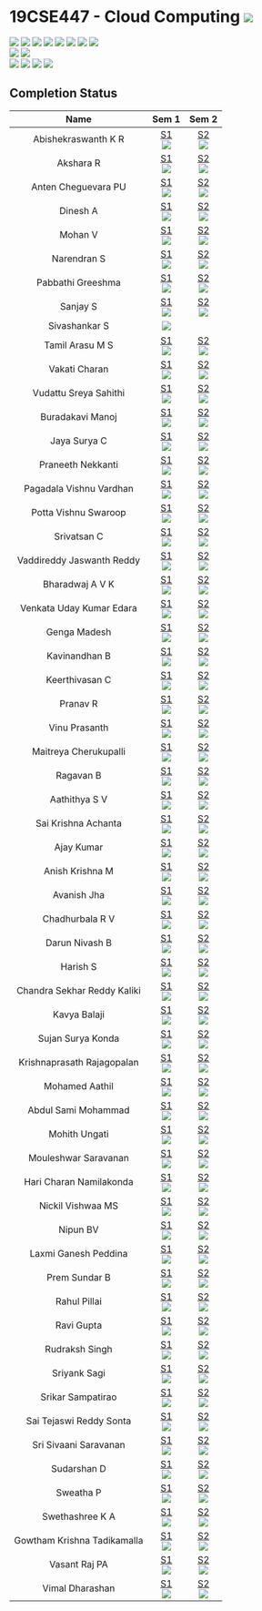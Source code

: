 # 19CSE447 - Cloud Computing ![](https://img.shields.io/badge/-Live-brightgreen)
![](https://img.shields.io/badge/Batch-20EEE-lightgreen) ![](https://img.shields.io/badge/Batch-20ELC-lightgreen) ![](https://img.shields.io/badge/Batch-20CCE-lightgreen) ![](https://img.shields.io/badge/Batch-20ECE-lightgreen) ![](https://img.shields.io/badge/Batch-20CSE-lightgreen) ![](https://img.shields.io/badge/UG-blue) ![](https://img.shields.io/badge/Subject-Cloud-blue) ![](https://img.shields.io/badge/Subject-Elective-purple)  <br/>
![](https://img.shields.io/badge/Lecture-3-orange)  ![](https://img.shields.io/badge/Credits-3-orange) <br/>
![](https://img.shields.io/badge/Students-61-blue) ![](https://img.shields.io/badge/Course_Outcome_Attainment-TBD-blue) ![](https://img.shields.io/badge/Average_Marks-TBD-blue) ![](https://img.shields.io/badge/Course_Feedback-TBD-blue) 

## Completion Status

| Name | Sem 1  | Sem 2 | 
|:----:|:------:|:-----:|
| Abishekraswanth K R | [S1](https://www.credly.com/badges/ced3d621-6e9d-41c1-a0dd-fa9a08424805/) <br/>  ![](https://img.shields.io/badge/-24_Sept-orange) | [S2](https://www.credly.com/badges/fd381e77-8834-4f23-82b2-df8686ddce61/) <br/>  ![](https://img.shields.io/badge/-16_Nov-gold) |
| Akshara R | [S1](https://www.credly.com/badges/56ac3753-27c5-42fb-a1c0-15e50b822f0d/) <br/>  ![](https://img.shields.io/badge/-24_Sept-orange) | [S2](https://www.credly.com/badges/d52819c0-0081-411d-b711-7cf58ea0edae/) <br/>  ![](https://img.shields.io/badge/-16_Nov-gold) |
| Anten Cheguevara PU | [S1](https://www.credly.com/badges/27346431-328f-4890-ad9c-ad63fd1b34a7/) <br/>  ![](https://img.shields.io/badge/-21_Sept-orange) | [S2](https://www.credly.com/badges/ec8d0cf1-31a3-4d48-947d-12bc993ce4b8/) <br/>  ![](https://img.shields.io/badge/-16_Nov-gold) |
| Dinesh A | [S1](https://www.credly.com/badges/8b65c72a-3b11-4719-9319-1f5d3e497c1c/) <br/>  ![](https://img.shields.io/badge/-24_Sept-orange) | [S2](https://www.credly.com/badges/af967881-43f4-459b-94ee-7e62d47d1f7b/) <br/>  ![](https://img.shields.io/badge/-16_Nov-gold) |
| Mohan V  | [S1](https://www.credly.com/badges/52f8a772-ef58-4cfb-af88-dfa5e7dfd742/) <br/>  ![](https://img.shields.io/badge/-24_Sept-orange) | [S2](https://www.credly.com/badges/8668110b-33c4-4bc2-bc47-3253e1892ce7/) <br/>  ![](https://img.shields.io/badge/-01_Nov-gold) |
| Narendran S  | [S1](https://www.credly.com/badges/3ced2a28-61c1-427c-a5e1-cafac024e0ec) <br/>  ![](https://img.shields.io/badge/-24_Sept-orange) | [S2](https://www.credly.com/badges/392fe7e7-e0a1-45c8-abe4-6e0f7f4f4171) <br/>  ![](https://img.shields.io/badge/-16_Nov-gold) |
| Pabbathi Greeshma  | [S1](https://www.credly.com/badges/db2675b9-4dc2-478c-af28-986ff5c0e5e6/) <br/>  ![](https://img.shields.io/badge/-24_Sept-orange) | [S2](https://www.credly.com/badges/17bc265e-6eab-4f68-a264-b2b903d84616/) <br/>  ![](https://img.shields.io/badge/-16_Nov-gold) |
| Sanjay S | [S1](https://www.credly.com/badges/f1ee65b3-3106-4e52-a429-1b427fa4489b/) <br/>  ![](https://img.shields.io/badge/-24_Sept-orange) | [S2](https://www.credly.com/badges/55b6672a-e811-4cb8-8a86-f73e1f0aa405/) <br/>  ![](https://img.shields.io/badge/-16_Nov-gold) |
| Sivashankar S  | ![](https://img.shields.io/badge/-AWS_Certified_Cloud_Practitioner-gold) | | 
| Tamil Arasu M S  | [S1](https://www.credly.com/badges/f94a8476-59d9-4715-b753-5e03167950bc/) <br/>  ![](https://img.shields.io/badge/-11_Sept-orange) | [S2](https://www.credly.com/badges/2ab88a6b-eb75-465f-94db-71b2ca65467a/) <br/>  ![](https://img.shields.io/badge/-11_Nov-gold) |
| Vakati Charan | [S1](https://www.credly.com/badges/89d1a55a-8802-4622-9321-2d2720fcd05b/) <br/>  ![](https://img.shields.io/badge/-11_Sept-orange) | [S2](https://www.credly.com/badges/19962206-8c02-4e11-8558-fd82bd2b8789/) <br/>  ![](https://img.shields.io/badge/-14_Nov-gold) |
| Vudattu Sreya Sahithi  | [S1](https://www.credly.com/badges/8565ba86-8f52-4bfe-a8f1-0de1bb36ef58/) <br/>  ![](https://img.shields.io/badge/-11_Sept-orange) | [S2](https://www.credly.com/badges/fdb5428e-0044-4550-b6d6-088791d3f4f4/) <br/>  ![](https://img.shields.io/badge/-14_Nov-gold) |
| Buradakavi Manoj  | [S1](https://www.credly.com/badges/ec849ebd-e4f7-4710-941f-ce65eb1d9a95/) <br/>  ![](https://img.shields.io/badge/-09_Sept-orange) | [S2](https://www.credly.com/badges/900df6ea-c809-4427-86cc-3ee29c620f9b/) <br/>  ![](https://img.shields.io/badge/-18_Nov-gold) |
| Jaya Surya C  | [S1](https://www.credly.com/badges/03ffbab9-dc7b-4dd3-8f58-584c333e4e31) <br/>  ![](https://img.shields.io/badge/-24_Sept-orange) | [S2](https://www.credly.com/badges/739d61a6-f357-482a-8f59-d5fb4699d2b9/) <br/>  ![](https://img.shields.io/badge/-16_Nov-gold) |
| Praneeth Nekkanti  | [S1](https://www.credly.com/badges/8b684990-6d71-4fe7-a349-d1c30a34d530/) <br/>  ![](https://img.shields.io/badge/-22_Sept-orange) | [S2](https://www.credly.com/badges/0e3f7ba6-be9d-4c9f-89bc-c1858deb22f4/) <br/>  ![](https://img.shields.io/badge/-11_Nov-gold) |
| Pagadala Vishnu Vardhan | [S1](https://www.credly.com/badges/6c634e04-59b8-465e-89cd-5e619132fffe/) <br/>  ![](https://img.shields.io/badge/-24_Sept-orange) | [S2](https://www.credly.com/badges/56b0c4a0-b45c-4997-b92c-27117508bc5a/) <br/>  ![](https://img.shields.io/badge/-20_Nov-gold) |
| Potta Vishnu Swaroop | [S1](https://www.credly.com/badges/ef0c253c-b1a8-474d-9fa2-5519ce72a9ce) <br/>  ![](https://img.shields.io/badge/-16_Sept-orange) | [S2](https://www.credly.com/badges/6bb76658-cfdc-433f-a993-b022a6664e99) <br/>  ![](https://img.shields.io/badge/-12_Nov-gold) |
| Srivatsan C  | [S1](https://www.credly.com/badges/6d101220-52dd-45fd-90ea-346405b19a62/) <br/>  ![](https://img.shields.io/badge/-04_Sept-orange) | [S2](https://www.credly.com/badges/71a96a78-0fff-463d-b574-e3b5d792e36f/) <br/>  ![](https://img.shields.io/badge/-05_Nov-gold) |
| Vaddireddy Jaswanth Reddy | [S1](https://www.credly.com/badges/e0de8bad-8697-4d96-b947-827b216a991d/) <br/>  ![](https://img.shields.io/badge/-09_Sept-orange) | [S2](https://www.credly.com/badges/a1fd1114-803b-4b72-9e1a-0d1f366e7969/) <br/>  ![](https://img.shields.io/badge/-10_Nov-gold) |
| Bharadwaj A V K | [S1](https://www.credly.com/badges/e1b0f5f9-4009-4e47-b8cd-ab59029da8cc/) <br/>  ![](https://img.shields.io/badge/-18_Sept-orange) | [S2](https://www.credly.com/badges/0ddc8961-f849-48e0-8b02-cfdf6dff019f/) <br/>  ![](https://img.shields.io/badge/-16_Nov-gold) |
| Venkata Uday Kumar Edara | [S1](https://www.credly.com/badges/2e2bca0c-a659-451b-a3c2-b999dc281607/) <br/>  ![](https://img.shields.io/badge/-08_Sept-orange) | [S2](https://www.credly.com/badges/53200022-a221-4dd2-afba-9c194de4e08c/) <br/>  ![](https://img.shields.io/badge/-22_Sept-gold) |
| Genga Madesh  | [S1](https://www.credly.com/badges/a05f44a3-fa04-4dda-a0b7-d5398ac6797a) <br/>  ![](https://img.shields.io/badge/-09_Oct-orange) | [S2](https://www.credly.com/badges/efab9948-fcea-4f02-9a4c-589723f71889/) <br/>  ![](https://img.shields.io/badge/-18_Oct-gold) |
|  Kavinandhan B   | [S1](https://www.credly.com/badges/87296e72-8df9-415e-969b-8268ecedea48/) <br/>  ![](https://img.shields.io/badge/-05_Aug-orange) | [S2](https://www.credly.com/badges/0113eaa8-4d1e-40c5-bf65-1aee8e879c5c/) <br/>  ![](https://img.shields.io/badge/-19_Oct-gold) |
|  Keerthivasan C  | [S1](https://www.credly.com/badges/dd0ac1f4-8764-4a1d-8b2e-35a7d97a6210/) <br/>  ![](https://img.shields.io/badge/-10_Sept-orange) | [S2](https://www.credly.com/badges/4a1ab885-f9e4-4d69-83c3-23eb3fd0e040/) <br/>  ![](https://img.shields.io/badge/-05_Nov-gold) |
| Pranav R  | [S1](https://www.credly.com/badges/2318c931-1be5-44bf-afc1-39f723e86c64/) <br/>  ![](https://img.shields.io/badge/-09_Sept-orange) | [S2](https://www.credly.com/badges/9c98dea3-b0ca-4577-a3fb-6a588b6d7185/) <br/>  ![](https://img.shields.io/badge/-12_Nov-gold) |
| Vinu Prasanth  | [S1](https://www.credly.com/badges/d325d580-8e24-4f9f-8ae9-f8b89e69310a/) <br/>  ![](https://img.shields.io/badge/-24_Sept-orange) | [S2](https://www.credly.com/badges/4f339194-febc-44e2-b7b3-1a6c31fd1a19/) <br/>  ![](https://img.shields.io/badge/-09_Nov-gold) |
| Maitreya Cherukupalli | [S1](https://www.credly.com/badges/0043eb09-b64b-482b-99c0-4549887f3652/) <br/>  ![](https://img.shields.io/badge/-08_Sept-orange) | [S2](https://www.credly.com/badges/00de97cb-c7c9-435e-bd4b-eb097ac1eb3b/) <br/>  ![](https://img.shields.io/badge/-10_Nov-gold) |
| Ragavan B | [S1](https://www.credly.com/badges/43792333-7a2a-4d84-a3bf-287d6eca3ced/) <br/>  ![](https://img.shields.io/badge/-09_Sept-orange) | [S2](https://www.credly.com/badges/6a31e69b-3bc9-4195-baa3-67334e5396c8/) <br/>  ![](https://img.shields.io/badge/-12_Nov-gold) |
| Aathithya S V  | [S1](https://www.credly.com/badges/c4aef9b7-9790-41cd-9100-4a36ed2989c4/) <br/>  ![](https://img.shields.io/badge/-20_Aug-orange) | [S2](https://www.credly.com/badges/762acae1-93fb-4f35-9ada-adf9b74f4eb1/) <br/>  ![](https://img.shields.io/badge/-06_Nov-gold) |
| Sai Krishna Achanta  | [S1](https://www.credly.com/badges/c4aef9b7-9790-41cd-9100-4a36ed2989c4/) <br/>  ![](https://img.shields.io/badge/-01_Sept-orange) | [S2](https://www.credly.com/badges/5ce9b041-83bd-4a3e-8319-ab8b7dfc6f6d/) <br/>  ![](https://img.shields.io/badge/-30_Oct-gold) |
| Ajay Kumar | [S1](https://www.credly.com/badges/dd1fac95-c385-407a-b3ff-fcfed0298e47/) <br/>  ![](https://img.shields.io/badge/-25_Sept-orange) | [S2](https://www.credly.com/badges/96bdb020-8fb9-4c52-a823-9430c2d3cb02/) <br/>  ![](https://img.shields.io/badge/-16_Nov-gold) |
| Anish Krishna M | [S1](https://www.credly.com/badges/1e69414c-c9fc-44c3-a0a5-9839e90e92bb/) <br/>  ![](https://img.shields.io/badge/-24_Sept-orange) | [S2](https://www.credly.com/badges/b78c5907-3195-449b-a09d-a599ff671bfb/) <br/>  ![](https://img.shields.io/badge/-16_Nov-gold) |
|  Avanish Jha | [S1](https://www.credly.com/badges/11fb4c92-5dd5-44ca-940e-7dd856995852/) <br/>  ![](https://img.shields.io/badge/-09_Oct-orange) | [S2](https://www.credly.com/badges/79435956-465c-4522-8a3c-8939f8a2ed08/) <br/>  ![](https://img.shields.io/badge/-18_Nov-gold) |
| Chadhurbala R V  | [S1](https://www.credly.com/badges/eb172e33-4289-4b10-9409-deb1529d3aa3/) <br/>  ![](https://img.shields.io/badge/-25_Aug-orange) | [S2](https://www.credly.com/badges/dcd05b76-14b8-47bb-b4cd-47fbade83c1f/) <br/>  ![](https://img.shields.io/badge/-19_Oct-gold) |
| Darun Nivash B | [S1](https://www.credly.com/badges/554ea606-92b5-4152-97b0-67e6bcda3cbe/) <br/>  ![](https://img.shields.io/badge/-25_Sept-orange) | [S2](https://www.credly.com/badges/71db97ab-7b31-4cb0-836b-e90c05957b31/) <br/>  ![](https://img.shields.io/badge/-16_Nov-gold) |
|  Harish S | [S1](https://www.credly.com/badges/b10c7ed4-b4b2-45d5-ad17-a4669ba3e0cc/) <br/>  ![](https://img.shields.io/badge/-10_Oct-orange) | [S2](https://www.credly.com/badges/a61bb59c-8b7c-47e5-8363-4b8acfe7f336/) <br/>  ![](https://img.shields.io/badge/-16_Nov-gold) |
| Chandra Sekhar Reddy Kaliki | [S1](https://www.credly.com/badges/31bbc2aa-1d10-4c3a-ad5d-65f5cfe29ed2/) <br/>  ![](https://img.shields.io/badge/-25_Sept-orange) | [S2](https://www.credly.com/badges/10c72d74-2cff-4517-8bd0-2e48f25fbbef/) <br/>  ![](https://img.shields.io/badge/-10_Nov-gold) |
| Kavya Balaji | [S1](https://www.credly.com/badges/83ac1bf4-ddbc-4289-8d45-5eb7c6901c27/) <br/>  ![](https://img.shields.io/badge/-16_Nov-orange) | [S2](https://www.credly.com/badges/83ac1bf4-ddbc-4289-8d45-5eb7c6901c27/) <br/>  ![](https://img.shields.io/badge/-20_Nov-gold) |
| Sujan Surya Konda | [S1](https://www.credly.com/badges/471cb476-f042-4487-9913-6ebf4c3bbcaf/) <br/>  ![](https://img.shields.io/badge/-16_Nov-orange) | [S2](https://www.credly.com/badges/7c3b40f1-c3fa-451f-9ef4-58aab53a75e7/) <br/>  ![](https://img.shields.io/badge/-10_Nov-gold) |
| Krishnaprasath Rajagopalan | [S1](https://www.credly.com/badges/a2b6b219-3a02-4dac-b294-2d4308da9101/) <br/>  ![](https://img.shields.io/badge/-17_Sept-orange) | [S2](https://www.credly.com/badges/19bd3c3b-f731-4190-924a-5f1d7a26f943/) <br/>  ![](https://img.shields.io/badge/-08_Nov-gold) |
| Mohamed Aathil | [S1](https://www.credly.com/badges/50d5da49-0b79-40c8-ab48-ba6020258687/) <br/>  ![](https://img.shields.io/badge/-24_Sept-orange) | [S2](https://www.credly.com/badges/bc1e7aff-3420-43a6-8e2d-d6a10295f381/) <br/>  ![](https://img.shields.io/badge/-16_Nov-gold) |
| Abdul Sami Mohammad  | [S1](https://www.credly.com/badges/4d67819f-13fb-4da7-95bb-b2508ef02867/) <br/>  ![](https://img.shields.io/badge/-25_Sept-orange) | [S2](https://www.credly.com/badges/d4ea49be-cfa0-4458-828c-6e920294c17f/) <br/>  ![](https://img.shields.io/badge/-10_Nov-gold) |
| Mohith Ungati  | [S1](https://www.credly.com/badges/994070ae-6250-4637-8260-311bb058191d/) <br/>  ![](https://img.shields.io/badge/-25_Sept-orange) | [S2](https://www.credly.com/badges/88c1b2a8-6ef3-4e27-95cc-be7c487d003c/) <br/>  ![](https://img.shields.io/badge/-09_Nov-gold) |
| Mouleshwar Saravanan | [S1](https://www.credly.com/badges/5bfdde29-48d6-43a6-b989-a5e524debb96/) <br/>  ![](https://img.shields.io/badge/-06_Sept-orange) | [S2](https://www.credly.com/badges/75e8dce6-7684-40fe-a8c3-890922e325e5/) <br/>  ![](https://img.shields.io/badge/-27_Oct-gold) |
| Hari Charan Namilakonda | [S1](https://www.credly.com/badges/2b1d69e1-3914-4d6a-99e0-3e84f873fcd4/) <br/>  ![](https://img.shields.io/badge/-25_Sept-orange) | [S2](https://www.credly.com/badges/cf344cc9-c2ae-4a22-828b-f0cf049befdd/) <br/>  ![](https://img.shields.io/badge/-22_Oct-gold) |
| Nickil Vishwaa MS | [S1](https://www.credly.com/badges/b4aef909-64be-4770-897d-e90c58665579/) <br/>  ![](https://img.shields.io/badge/-24_Sept-orange) | [S2](https://www.credly.com/badges/0368831a-7eca-4917-bfb7-f96f471ca0f7/) <br/>  ![](https://img.shields.io/badge/-16_Nov-gold) |
| Nipun BV | [S1](https://www.credly.com/badges/6e81fc84-eb5c-430d-85a1-7d618d967f5f/) <br/>  ![](https://img.shields.io/badge/-09_Sept-orange) | [S2](https://www.credly.com/badges/bd988eae-edbb-4a1d-984b-19eeae76662c/) <br/>  ![](https://img.shields.io/badge/-28_Oct-gold) |
| Laxmi Ganesh Peddina | [S1](https://www.credly.com/badges/a4a9c249-f8da-4a75-b01d-5ab3aa5f4332/) <br/>  ![](https://img.shields.io/badge/-24_Sept-orange) | [S2](https://www.credly.com/badges/a229eebc-cda3-4edc-bde2-1a864aab5502/) <br/>  ![](https://img.shields.io/badge/-09_Nov-gold) |
| Prem Sundar B | [S1](https://www.credly.com/badges/7d068b87-c226-4d03-bfa4-4f98449e33ed/) <br/>  ![](https://img.shields.io/badge/-24_Sept-orange) | [S2](https://www.credly.com/badges/7c6a4a07-eebc-43e8-b52a-225a548a4b98/) <br/>  ![](https://img.shields.io/badge/-16_Nov-gold) |
| Rahul Pillai | [S1](https://www.credly.com/badges/7c2a20a5-db18-4f1b-9388-d67ffddc290a/) <br/>  ![](https://img.shields.io/badge/-24_Sept-orange) | [S2](https://www.credly.com/badges/65002a72-a301-410c-b9f2-8c4da6204193/) <br/>  ![](https://img.shields.io/badge/-13_Nov-gold) |
| Ravi Gupta | [S1](https://www.credly.com/badges/75f23e1c-59d5-42d4-95f8-640339b04cd5/) <br/>  ![](https://img.shields.io/badge/-25_Sept-orange) | [S2](https://www.credly.com/badges/e9f8accb-7a23-42d2-907a-a49da40b6538/) <br/>  ![](https://img.shields.io/badge/-28_Oct-gold) |
| Rudraksh Singh | [S1](https://www.credly.com/badges/d03b0d8b-49c8-45b4-83a4-c6a96145f341/) <br/>  ![](https://img.shields.io/badge/-19_Nov-orange) | [S2](https://www.credly.com/badges/449c8d41-2952-4c53-a4e8-b7a22e0f9049/) <br/>  ![](https://img.shields.io/badge/-20_Nov-gold) |
| Sriyank Sagi | [S1](https://www.credly.com/badges/e1b1a279-2fe2-4626-aaf2-1590bd59adc0/) <br/>  ![](https://img.shields.io/badge/-25_Sept-orange) | [S2](https://www.credly.com/badges/1d20c486-0f2a-46cb-8ef2-48bf4898f49d/) <br/>  ![](https://img.shields.io/badge/-10_Nov-gold) |
|  Srikar Sampatirao | [S1](https://www.credly.com/badges/2a02f832-68bb-4c48-9adc-66f18f8ccd17/) <br/>  ![](https://img.shields.io/badge/-25_Sept-orange) | [S2](https://www.credly.com/badges/af1bfca7-e54d-4693-b81d-3df09a2e094f/) <br/>  ![](https://img.shields.io/badge/-10_Nov-gold) |
| Sai Tejaswi Reddy Sonta | [S1](https://www.credly.com/badges/fcb24125-f958-42b6-ab30-c5b7ee04cd10/) <br/>  ![](https://img.shields.io/badge/-25_Sept-orange) | [S2](https://www.credly.com/badges/8237eb13-051d-4f9c-80a8-25941727b09b/) <br/>  ![](https://img.shields.io/badge/-17_Nov-gold) |
| Sri Sivaani Saravanan | [S1](https://www.credly.com/badges/b5522b9f-829b-47a9-896a-159cfaa94d96/) <br/>  ![](https://img.shields.io/badge/-23_Sept-orange) | [S2](https://www.credly.com/badges/d37e6987-1ea4-4885-a427-3ebf3dc42daa/) <br/>  ![](https://img.shields.io/badge/-08_Nov-gold) |
| Sudarshan D | [S1](https://www.credly.com/badges/289f48ce-11f0-49df-98d9-dab442f08a45/) <br/>  ![](https://img.shields.io/badge/-11_Sept-orange) | [S2](https://www.credly.com/badges/72dbe9a4-1ff0-445a-9d08-4d0487be9ade/) <br/>  ![](https://img.shields.io/badge/-08_Nov-gold) |
| Sweatha P | [S1](https://www.credly.com/badges/b957128a-c737-479b-9475-d16e54a98099/) <br/>  ![](https://img.shields.io/badge/-24_Sept-orange) | [S2](https://www.credly.com/badges/36ab263c-5b36-4924-97ed-a492b72e2860/) <br/>  ![](https://img.shields.io/badge/-16_Nov-gold) |
| Swethashree K A  | [S1](https://www.credly.com/badges/79b3c145-b9cb-4d1c-a7f5-e7e605f4ee8e/) <br/>  ![](https://img.shields.io/badge/-24_Sept-orange) | [S2](https://www.credly.com/badges/97fd41f7-dc37-4696-b953-032d79aa7ca1/) <br/>  ![](https://img.shields.io/badge/-17_Nov-gold) |
| Gowtham Krishna Tadikamalla  | [S1](https://www.credly.com/badges/22a80a83-6fc9-442d-96f5-1113168e5603/) <br/>  ![](https://img.shields.io/badge/-25_Sept-orange) | [S2](https://www.credly.com/badges/2a4ece63-cf61-4f9c-9987-7facf3d3a6f3/) <br/>  ![](https://img.shields.io/badge/-13_Nov-gold) |
| Vasant Raj PA | [S1](https://www.credly.com/badges/) <br/>  ![](https://img.shields.io/badge/-TBD-orange) | [S2](https://www.credly.com/badges/) <br/>  ![](https://img.shields.io/badge/-TBD-gold) |
| Vimal Dharashan | [S1](https://www.credly.com/badges/23fbeb62-e6ff-4cf2-949b-3071dd5b023c/) <br/>  ![](https://img.shields.io/badge/-24_Sept-orange) | [S2](https://www.credly.com/badges/6ddccc5c-ef04-497d-90a8-2836e1a0bfa1/) <br/>  ![](https://img.shields.io/badge/-16_Nov-gold) |
